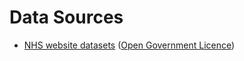 # Data Sources

* [NHS website datasets](https://www.nhs.uk/about-us/nhs-website-datasets/) ([Open Government Licence](http://www.nationalarchives.gov.uk/doc/open-government-licence))
